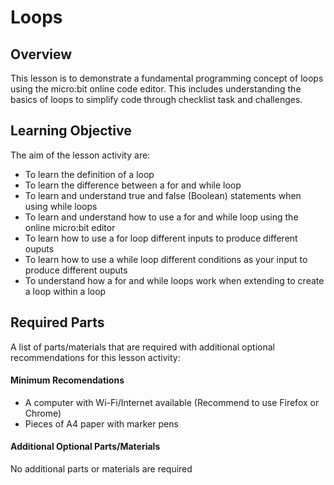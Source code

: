 # Loops

## Overview
This lesson is to demonstrate a fundamental programming concept of loops using the micro:bit online code editor. This includes understanding the basics of loops to simplify code through checklist task and challenges.

## Learning Objective
The aim of the lesson activity are:
- To learn the definition of a loop
- To learn the difference between a for and while loop
- To learn and understand true and false (Boolean) statements when using while loops
- To learn and understand how to use a for and while loop using the online micro:bit editor
- To learn how to use a for loop different inputs to produce different ouputs
- To learn how to use a while loop different conditions as your input to produce different ouputs 
- To understand how a for and while loops work when extending to create a loop within a loop

## Required Parts
A list of parts/materials that are required with additional optional recommendations for this lesson activity:

#### Minimum Recomendations
- A computer with Wi-Fi/Internet available (Recommend to use Firefox or Chrome)
- Pieces of A4 paper with marker pens

#### Additional Optional Parts/Materials
No additional parts or materials are required